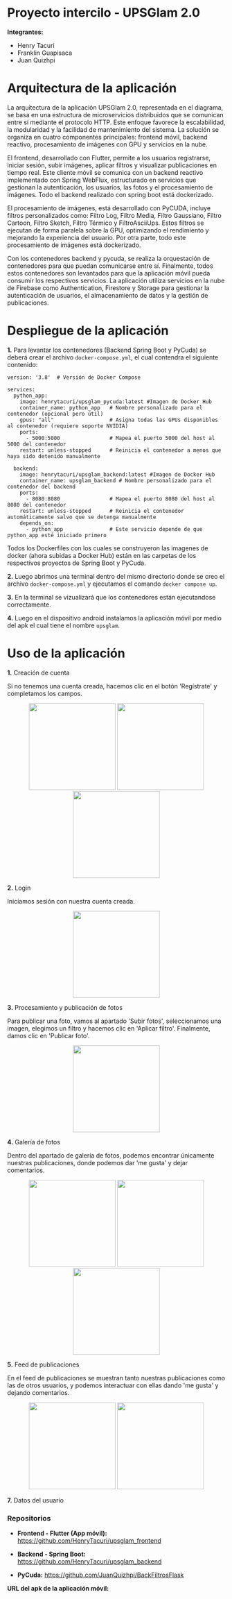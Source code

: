 # **Proyecto intercilo - UPSGlam 2.0**

**Integrantes:**
* Henry Tacuri
* Franklin Guapisaca
* Juan Quizhpi

# **Arquitectura de la aplicación**

La arquitectura de la aplicación UPSGlam 2.0, representada en el diagrama, se basa en una estructura de microservicios distribuidos que se comunican entre sí mediante el protocolo HTTP. Este enfoque favorece la escalabilidad, la modularidad y la facilidad de mantenimiento del sistema. La solución se organiza en cuatro componentes principales: frontend móvil, backend reactivo, procesamiento de imágenes con GPU y servicios en la nube.

El frontend, desarrollado con Flutter, permite a los usuarios registrarse, iniciar sesión, subir imágenes, aplicar filtros y visualizar publicaciones en tiempo real. Este cliente móvil se comunica con un backend reactivo implementado con Spring WebFlux, estructurado en servicios que gestionan la autenticación, los usuarios, las fotos y el procesamiento de imágenes. Todo el backend realizado con spring boot está dockerizado.

El procesamiento de imágenes, está desarrollado con PyCUDA, incluye filtros personalizados como: Filtro Log, Filtro Media, Filtro Gaussiano, Filtro Cartoon, Filtro Sketch, Filtro Térmico y FiltroAsciiUps. Estos filtros se ejecutan de forma paralela sobre la GPU, optimizando el rendimiento y mejorando la experiencia del usuario. Por otra parte, todo este procesamiento de imágenes está dockerizado.

Con los contenedores backend y pycuda, se realiza la orquestación de contenedores para que puedan comunicarse entre sí. Finalmente, todos estos contenedores son levantados para que la aplicación móvil pueda consumir los respectivos servicios. La aplicación utiliza servicios en la nube de Firebase como Authentication, Firestore y Storage para gestionar la autenticación de usuarios, el almacenamiento de datos y la gestión de publicaciones.



# **Despliegue de la aplicación**

**1.** Para levantar los contenedores (Backend Spring Boot y PyCuda) se deberá crear el archivo ```docker-compose.yml```, el cual contendra el siguiente contenido:

```docker
version: '3.8'  # Versión de Docker Compose

services:
  python_app:
    image: henrytacuri/upsglam_pycuda:latest #Imagen de Docker Hub
    container_name: python_app   # Nombre personalizado para el contenedor (opcional pero útil)
    gpus: "all"                  # Asigna todas las GPUs disponibles al contenedor (requiere soporte NVIDIA)
    ports:
      - 5000:5000                # Mapea el puerto 5000 del host al 5000 del contenedor
    restart: unless-stopped      # Reinicia el contenedor a menos que haya sido detenido manualmente

  backend:
    image: henrytacuri/upsglam_backend:latest #Imagen de Docker Hub
    container_name: upsglam_backend # Nombre personalizado para el contenedor del backend
    ports:
      - 8080:8080                # Mapea el puerto 8080 del host al 8080 del contenedor
    restart: unless-stopped      # Reinicia el contenedor automáticamente salvo que se detenga manualmente
    depends_on:
      - python_app               # Este servicio depende de que python_app esté iniciado primero
```

Todos los Dockerfiles con los cuales se construyeron las imagenes de docker (ahora subidas a Docker Hub) están en las carpetas de los respectivos proyectos de Spring Boot y PyCuda.

**2.** Luego abrimos una terminal dentro del mismo directorio donde se creo el archivo ```docker-compose.yml``` y ejecutamos el comando ```docker compose up```.

**3.** En la terminal se vizualizará que los contenedores están ejecutandose correctamente.

**4.** Luego en el dispositivo android instalamos la aplicación móvil por medio del apk el cual tiene el nombre ```upsglam```.


# **Uso de la aplicación**

**1.** Creación de cuenta

Si no tenemos una cuenta creada, hacemos clic en el botón 'Regístrate' y completamos los campos.

<p align="center">
  <img src="imagenes_uso_app/Inicio.jpg" width="200"/>
  <img src="imagenes_uso_app/creacionCuenta.jpg" width="200"/>
  <img src="imagenes_uso_app/usuarioCreado.jpg" width="200"/>
</p>

**2.** Login

Iniciamos sesión con nuestra cuenta creada.

<p align="center">
  <img src="imagenes_uso_app\inicirSesion.jpg" width="200"/>
</p>

**3.** Procesamiento y publicación de fotos 

Para publicar una foto, vamos al apartado 'Subir fotos', seleccionamos una imagen, elegimos un filtro y hacemos clic en 'Aplicar filtro'. Finalmente, damos clic en 'Publicar foto'.

<p align="center">
  <img src="imagenes_uso_app\publicarFoto.jpg" width="200"/>
</p>

**4.** Galería de fotos

Dentro del apartado de galería de fotos, podemos encontrar únicamente nuestras publicaciones, donde podemos dar 'me gusta' y dejar comentarios.

<p align="center">
  <img src="imagenes_uso_app\verP.jpg" width="200"/>
  <img src="imagenes_uso_app\darMeGustaP.jpg" width="200"/>
  <img src="imagenes_uso_app\comentarP.jpg" width="200"/>
</p>

**5.** Feed de publicaciones

En el feed de publicaciones se muestran tanto nuestras publicaciones como las de otros usuarios, y podemos interactuar con ellas dando 'me gusta' y dejando comentarios.

<p align="center">
  <img src="imagenes_uso_app\feedP.jpg" width="200"/>
  <img src="imagenes_uso_app\comentarFeed.jpg" width="200"/>
</p>

**7.** Datos del usuario

### **Repositorios**

* **Frontend - Flutter (App móvil):** https://github.com/HenryTacuri/upsglam_frontend

* **Backend - Spring Boot:** https://github.com/HenryTacuri/upsglam_backend

* **PyCuda:** https://github.com/JuanQuizhpi/BackFiltrosFlask


**URL del apk de la aplicación móvil:** 
